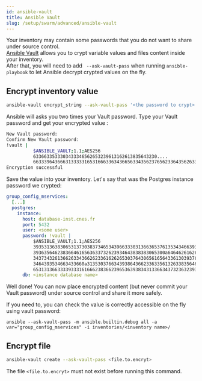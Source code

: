 ```yaml
---
id: ansible-vault
title: Ansible Vault
slug: /setup/swarm/advanced/ansible-vault
---
```


Your inventory may contain some passwords that you do not want to share under source control.  
[Ansible Vault](https://docs.ansible.com/ansible/latest/user_guide/vault.html) allows you to crypt variable values and files content inside your inventory.  
After that, you will need to add ` --ask-vault-pass` when running `ansible-playbook` to let Ansible decrypt crypted values on the fly.

## Encrypt inventory value

```bash
ansible-vault encrypt_string --ask-vault-pass '<the password to crypt>'
```

Ansible will asks you two times your Vault password. Type your Vault password and get your encrypted value : 
```bash
New Vault password: 
Confirm New Vault password:
!vault |
          $ANSIBLE_VAULT;1.1;AES256
          6336633533303433346562653239613162613835643230....
          66333964366631333331653166633634366563343562376562336435626330303663
Encryption successful
```
Save the value into your inventory. Let's say that was the Postgres instance password we crypted:
```yaml
group_config_mservices:
  [...]
  postgres:
    instance:
      host: database-inst.cnes.fr
      port: 5432
      user: <some user>
      password: !vault |
          $ANSIBLE_VAULT;1.1;AES256
          39353136383065313730383734653439663330313663653761353434663935653033373833333830
          3936356462383664616563633732623934643838383065300a646462616265316232623336376336
          34373432613662633436626233616262653037643065616564336130393762653037343032396532
          3464393534663433660a313530376634393864366233633561326338356463366532396566636361
          65313136633339333161666238366239653639383431336634373236323932313036
      db: <instance database name>
```

Well done! You can now place encrypted content (but never commit your Vault password) under source control and share it more safely.

If you need to, you can check the value is correctly accessible on the fly using vault password:

```
ansible --ask-vault-pass -m ansible.builtin.debug all -a var="group_config_mservices" -i inventories/<inventory name>/
```

## Encrypt file

```bash
ansible-vault create --ask-vault-pass <file.to.encryt>
```

The file `<file.to.encryt>` must not exist before running this command.
